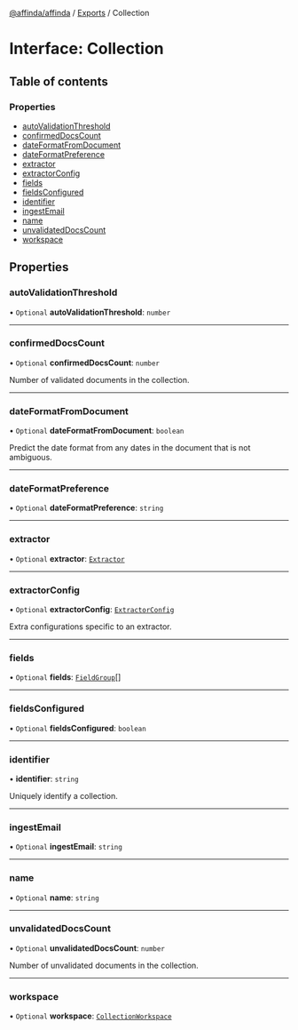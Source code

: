 [@affinda/affinda](../README.md) / [Exports](../modules.md) / Collection

# Interface: Collection

## Table of contents

### Properties

- [autoValidationThreshold](Collection.md#autovalidationthreshold)
- [confirmedDocsCount](Collection.md#confirmeddocscount)
- [dateFormatFromDocument](Collection.md#dateformatfromdocument)
- [dateFormatPreference](Collection.md#dateformatpreference)
- [extractor](Collection.md#extractor)
- [extractorConfig](Collection.md#extractorconfig)
- [fields](Collection.md#fields)
- [fieldsConfigured](Collection.md#fieldsconfigured)
- [identifier](Collection.md#identifier)
- [ingestEmail](Collection.md#ingestemail)
- [name](Collection.md#name)
- [unvalidatedDocsCount](Collection.md#unvalidateddocscount)
- [workspace](Collection.md#workspace)

## Properties

### autoValidationThreshold

• `Optional` **autoValidationThreshold**: `number`

___

### confirmedDocsCount

• `Optional` **confirmedDocsCount**: `number`

Number of validated documents in the collection.

___

### dateFormatFromDocument

• `Optional` **dateFormatFromDocument**: `boolean`

Predict the date format from any dates in the document that is not ambiguous.

___

### dateFormatPreference

• `Optional` **dateFormatPreference**: `string`

___

### extractor

• `Optional` **extractor**: [`Extractor`](Extractor.md)

___

### extractorConfig

• `Optional` **extractorConfig**: [`ExtractorConfig`](ExtractorConfig.md)

Extra configurations specific to an extractor.

___

### fields

• `Optional` **fields**: [`FieldGroup`](FieldGroup.md)[]

___

### fieldsConfigured

• `Optional` **fieldsConfigured**: `boolean`

___

### identifier

• **identifier**: `string`

Uniquely identify a collection.

___

### ingestEmail

• `Optional` **ingestEmail**: `string`

___

### name

• `Optional` **name**: `string`

___

### unvalidatedDocsCount

• `Optional` **unvalidatedDocsCount**: `number`

Number of unvalidated documents in the collection.

___

### workspace

• `Optional` **workspace**: [`CollectionWorkspace`](CollectionWorkspace.md)
